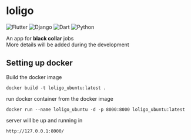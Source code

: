 # loligo


![Flutter](https://img.shields.io/badge/Flutter-02569B?style=for-the-badge&logo=flutter&logoColor=white)
![Django](https://img.shields.io/badge/Django-092E20?style=for-the-badge&logo=django&logoColor=white)
![Dart](https://img.shields.io/badge/Dart-0175C2?style=for-the-badge&logo=dart&logoColor=white)
![Python](https://img.shields.io/badge/Python-14354C?style=for-the-badge&logo=python&logoColor=white)

An app for **black collar** jobs <br>
More details will be added during the development

## Setting up docker

Build the docker image
```
docker build -t loligo_ubuntu:latest .
```

run docker container from the docker image
```
docker run --name loligo_ubuntu -d -p 8000:8000 loligo_ubuntu:latest
```
server will be up and running in
```
http://127.0.0.1:8000/
```


